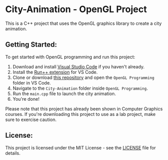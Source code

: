 # City-Animation - OpenGL Project

This is a C++ project that uses the OpenGL graphics library to create a city animation. 

## Getting Started:

To get started with OpenGL programming and run this project:

1. Download and install [Visual Studio Code](https://code.visualstudio.com/) if you haven't already.
2. Install the [Run++ extension](https://marketplace.visualstudio.com/items?itemName=AlbinBD.run) for VS Code.
3. Clone or download [this repository](https://github.com/MdAlbinHossain/Computer-Graphics) and open the `OpenGL Programming` folder in VS Code.
4. Navigate to the `City-Animation` folder inside `OpenGL Programming`.
5. Run the `main.cpp` file to launch the city animation.
6. You're done!

Please note that this project has already been shown in Computer Graphics courses. If you're downloading this project to use as a lab project, make sure to exercise caution.

## License:

This project is licensed under the MIT License - see the [LICENSE](LICENSE) file for details.
